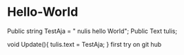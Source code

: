 # Hello-World

Public string TestAja = " nulis hello World";
Public Text tulis;

void Update(){
tulis.text = TestAja;
}
first try on git hub
